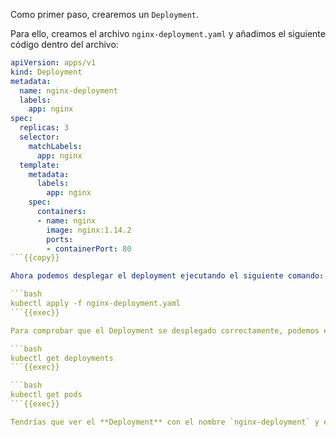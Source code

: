 Como primer paso, crearemos un `Deployment`. 

Para ello, creamos el archivo `nginx-deployment.yaml` y añadimos el siguiente código dentro del archivo:

```yaml
apiVersion: apps/v1
kind: Deployment
metadata:
  name: nginx-deployment
  labels:
    app: nginx
spec:
  replicas: 3
  selector:
    matchLabels:
      app: nginx
  template:
    metadata:
      labels:
        app: nginx
    spec:
      containers:
      - name: nginx
        image: nginx:1.14.2
        ports:
        - containerPort: 80
```{{copy}}

Ahora podemos desplegar el deployment ejecutando el siguiente comando:

```bash
kubectl apply -f nginx-deployment.yaml
```{{exec}}

Para comprobar que el Deployment se desplegado correctamente, podemos ejecutar los siguientes comandos

```bash
kubectl get deployments
```{{exec}}

```bash
kubectl get pods
```{{exec}}

Tendrías que ver el **Deployment** con el nombre `nginx-deployment` y en la columna **READY** el valor `3/3`, lo que significa que el Deployment ha desplegado correctamente 3 réplicas del pod definido en el archivo `nginx-deployment.yaml`. Además, al ejecutar el segundo comando, deberías ver los tres pods desplegados correctamente.
